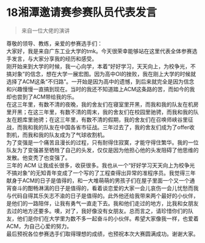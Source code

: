 # 18湘潭邀请赛参赛队员代表发言


> 来自一位大佬的演讲

尊敬的领导、教练，亲爱的参赛选手们：  
大家好，我是来自广东工业大学的tmk。今天很荣幸能够站在这里代表全体参赛选手发言，与大家分享我的经历和感受。  
刚开始来到大学的时候，我一心向学，本着“好好学习，天天向上，为校争光，不搞对象”的信念，想在大学一展宏图。因为高中OI的挫败，我在刚上大学的时候就选择了ACM这条“不归路”。一开始是因为高中的遗憾，到后来就完全是因为信念和兴趣慢慢一直搞到现在。当时的我还不知道踏上ACM这条路的苦，而如今的我却也尝到了ACM带给我的乐。  
在这三年里，有数不清的夜晚，我的舍友们在寝室里开黑，而我和我的队友在机房里开黑；在这三年里，有数不清的周末，我的舍友们在校园里驰骋，而我和我的队友在题库里驰骋；在这三年里，有数不清的假期，我的舍友们在召唤师峡谷里征战，而我和我的队友在中国各省市征战。三年过去了，我的舍友们成为了offer收割机，而我和我的队友成为了气球收割机。  
为了变强是一个痛苦且漫长的过程，只有耐得住寂寞，才能守得住繁华。我的一位队友为了变强甚至牺牲了自己的头发，仅仅是因为他担心他的头发阻碍了他思维的发散。他变秃了也变强了。  
三年的 ACM 让我成长很多，收获很多。我也从一个“好好学习天天向上为校争光不搞对象”的无知青年变成了一个写的了工程查得出异常的准程序员。我觉得三年献身于ACM的日子是值得的，和一大堆萌萌的男孩子们在屋子里面一个又一个通宵奋斗的酣畅淋漓的日子是值得的，看着谈恋爱的大家一会儿哀伤一会儿忧愁而我与代码自得其乐矢志不渝的日子是值得的。此外他还给我带来两个最好的小伙伴，是他们的一路陪伴，让我有勇气一直走下去。我和他们走过的地方，比我和女朋友去过的地方还要多。噢，对了，我好像没有女朋友。总而言之，请珍惜你们的队友，他们是你们在大学里为数不多一起奋斗的小伙伴。希望大家像我一样，也爱着ACM，为自己心爱的努力。  
最后预祝各位参赛选手们取得理想的成绩，也预祝本次大赛圆满成功。谢谢大家。  

